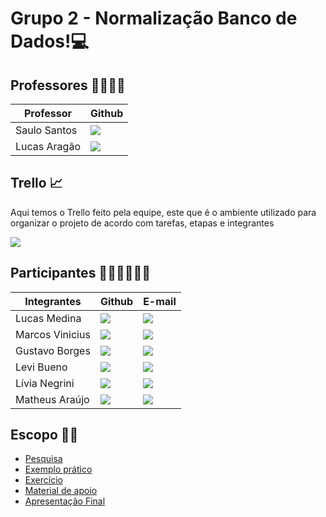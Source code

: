 # Grupo 2 - Normalização Banco de Dados!💻

## Professores 👨‍🏫👨‍🏫

Professor | Github 
------------ | ------------- 
Saulo Santos | <a href="https://github.com/Saulomsantos"> <img src="https://img.shields.io/badge/GitHub-100000?style=for-the-badge&logo=github&logoColor=white" /> </a> 
Lucas Aragão | <a href="https://github.com/LUCASDESENVOLVEDOR"> <img src="https://img.shields.io/badge/GitHub-100000?style=for-the-badge&logo=github&logoColor=white" /> </a>


## Trello 📈
Aqui temos o Trello feito pela equipe, este que é o ambiente utilizado para organizar o projeto de acordo com tarefas, etapas e integrantes


<a href="https://trello.com/b/daFSw7Bg/normaliza%C3%A7%C3%A3o"> <img src="https://img.shields.io/badge/Trello-0052CC?style=for-the-badge&logo=trello&logoColor=white" /> </a>



## Participantes 👦👦👦👩👦👦

Integrantes | Github | E-mail
------------ | ------------- | ------------- 
Lucas Medina | <a href="https://github.com/Lucas-M3dina"> <img src="https://img.shields.io/badge/GitHub-100000?style=for-the-badge&logo=github&logoColor=white" /> </a> | <a href="mailto:lucas.m3dina@gmail.com"> <img src="https://img.shields.io/badge/Gmail-D14836?style=for-the-badge&logo=gmail&logoColor=white" /> </a>
Marcos Vinicius | <a href="https://github.com/Marcaum04"> <img src="https://img.shields.io/badge/GitHub-100000?style=for-the-badge&logo=github&logoColor=white" /> </a> | <a href="mailto:mvinicius.oliveira04@gmail.com"> <img src="https://img.shields.io/badge/Gmail-D14836?style=for-the-badge&logo=gmail&logoColor=white" /> </a>
Gustavo Borges | <a href="https://github.com/GustavoBorgesSouza"> <img src="https://img.shields.io/badge/GitHub-100000?style=for-the-badge&logo=github&logoColor=white" /> </a> | <a href="mailto:sgustavo.borges10@gmail.com"> <img src="https://img.shields.io/badge/Gmail-D14836?style=for-the-badge&logo=gmail&logoColor=white" /> </a>
Levi Bueno | <a href="https://github.com/levlzlnxD"> <img src="https://img.shields.io/badge/GitHub-100000?style=for-the-badge&logo=github&logoColor=white" /> </a> | <a href="mailto:lbds.bueno@gmail.com"> <img src="https://img.shields.io/badge/Gmail-D14836?style=for-the-badge&logo=gmail&logoColor=white" /> </a>
Lívia Negrini | <a href="https://github.com/livianegrini"> <img src="https://img.shields.io/badge/GitHub-100000?style=for-the-badge&logo=github&logoColor=white" /> </a> | <a href="mailto:liviasnegrini2004@gmail.com"> <img src="https://img.shields.io/badge/Gmail-D14836?style=for-the-badge&logo=gmail&logoColor=white" /> </a>
Matheus Araújo | <a href="https://github.com/maatheuss0"> <img src="https://img.shields.io/badge/GitHub-100000?style=for-the-badge&logo=github&logoColor=white" /> </a> | <a href="mailto:matheusaraujoms.machado@gmail.com"> <img src="https://img.shields.io/badge/Gmail-D14836?style=for-the-badge&logo=gmail&logoColor=white" /> </a>


## Escopo 👨‍💻

-   <a href="https://github.com/Marcaum04/Normalizacao-G2M/tree/main/Projeto_Normaliza%C3%A7%C3%A3o/Pesquisa">Pesquisa</a> 
-   <a href="https://github.com/Marcaum04/Normalizacao-G2M/tree/main/Projeto_Normaliza%C3%A7%C3%A3o/Exemplos_Pr%C3%A1ticos">Exemplo prático</a>
-   <a href="https://github.com/Marcaum04/Normalizacao-G2M/tree/main/Projeto_Normaliza%C3%A7%C3%A3o/Exerc%C3%ADcios">Exercício</a> 
-   <a href="https://github.com/Marcaum04/Normalizacao-G2M/tree/main/Projeto_Normaliza%C3%A7%C3%A3o/Material_Apoio">Material de apoio</a> 
-   <a href="https://github.com/Marcaum04/Normalizacao-G2M/tree/main/Projeto_Normaliza%C3%A7%C3%A3o/Apresenta%C3%A7%C3%A3o_Final">Apresentação Final</a> 
